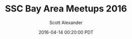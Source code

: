 ---
layout: podcast
title: "SSC Bay Area Meetups 2016"
author: Scott Alexander
description: https://slatestarcodex.com/2016/04/14/ssc-bay-area-meetups-2016/
date: 2016-04-14 00:20:00 PDT
length: 271981
duration: 68
guid: ssc-bay-area-meetups-2016
---